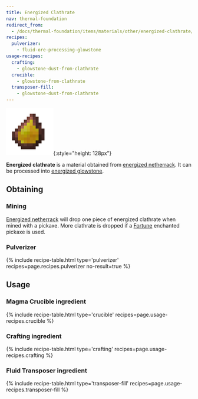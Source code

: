 ```yaml
---
title: Energized Clathrate
nav: thermal-foundation
redirect_from:
  - /docs/thermal-foundation/items/materials/other/energized-clathrate/
recipes:
  pulverizer:
    - fluid-ore-processing-glowstone
usage-recipes:
  crafting:
    - glowstone-dust-from-clathrate
  crucible:
    - glowstone-from-clathrate
  transposer-fill:
    - glowstone-dust-from-clathrate
---
```


![Energized clathrate](/assets/images/thermal-foundation/clathrate-glowstone.gif){:style="height: 128px"}


**Energized clathrate** is a material obtained from [energized
netherrack](/docs/energized-netherrack/). It can be processed into [energized
glowstone](/docs/energized-glowstone/).


Obtaining
---------

### Mining
[Energized netherrack](/docs/energized-netherrack/) will drop one piece of
energized clathrate when mined with a pickaxe. More clathrate is dropped if a
[Fortune](https://minecraft.gamepedia.com/Fortune) enchanted pickaxe is used.

### Pulverizer
{% include recipe-table.html type='pulverizer' recipes=page.recipes.pulverizer no-result=true %}


Usage
-----

### Magma Crucible ingredient
{% include recipe-table.html type='crucible' recipes=page.usage-recipes.crucible %}

### Crafting ingredient
{% include recipe-table.html type='crafting' recipes=page.usage-recipes.crafting %}

### Fluid Transposer ingredient
{% include recipe-table.html type='transposer-fill' recipes=page.usage-recipes.transposer-fill %}
